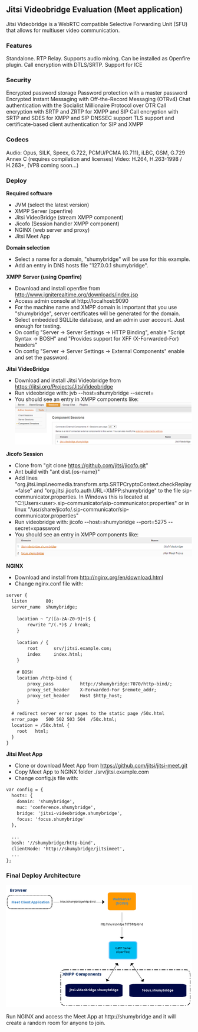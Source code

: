 ## Jitsi Videobridge Evaluation (Meet application)
Jitsi Videobridge is a WebRTC compatible Selective Forwarding Unit (SFU) that allows for multiuser video communication.

### Features
Standalone.
RTP Relay.
Supports audio mixing.
Can be installed as Openfire plugin.
Call encryption with DTLS/SRTP.
Support for ICE

### Security
Encrypted password storage 
Password protection with a master password 
Encrypted Instant Messaging with Off-the-Record Messaging (OTRv4) 
Chat authentication with the Socialist Millionaire Protocol over OTR 
Call encryption with SRTP and ZRTP for XMPP and SIP 
Call encryption with SRTP and SDES for XMPP and SIP 
DNSSEC support 
TLS support and certificate-based client authentication for SIP and XMPP 

### Codecs
Audio: Opus, SILK, Speex, G.722, PCMU/PCMA (G.711), iLBC, GSM, G.729 Annex C (requires compilation and licenses) 
Video: H.264, H.263-1998 / H.263+, (VP8 coming soon…)

### Deploy
**Required software**
* JVM (select the latest version)
* XMPP Server (openfire)
* Jitsi VideoBridge (stream XMPP component)
* Jicofo (Session handler XMPP component)
* NGINX (web server and proxy)
* Jitsi Meet App

**Domain selection**
* Select a name for a domain, "shumybridge" will be use for this example.
* Add an entry in DNS hosts file "127.0.0.1 shumybridge".

**XMPP Server (using Openfire)**
* Download and install openfire from http://www.igniterealtime.org/downloads/index.jsp
* Access admin console at http://localhost:9090
* For the machine name and XMPP domain is important that you use "shumybridge", server certificates will be generated for the domain.
* Select embedded SQLLite database, and an admin user account. Just enough for testing.
* On config "Server -> Server Settings -> HTTP Binding", enable "Script Syntax -> BOSH" and "Provides support for XFF (X-Forwarded-For) headers"
* On config "Server -> Server Settings -> External Components" enable and set the password.

**Jitsi VideoBridge**
* Download and install Jitsi Videobridge from https://jitsi.org/Projects/JitsiVideobridge
* Run videobridge with: jvb --host=shumybridge --secret=<password>
* You should see an entry in XMPP components like:
![image](openfire_videobridge.png)

**Jicofo Session**
* Clone from "git clone https://github.com/jitsi/jicofo.git"
* Ant build with "ant dist.{os-name}"
* Add lines "org.jitsi.impl.neomedia.transform.srtp.SRTPCryptoContext.checkReplay=false" and "org.jitsi.jicofo.auth.URL=XMPP:shumybridge" to the file sip-communicator.properties. In Windows this is located at "C:\Users\<user>\.sip-communicator\sip-communicator.properties" or in linux "/usr/share/jicofo/.sip-communicator/sip-communicator.properties"
* Run videobridge with: jicofo --host=shumybridge --port=5275 --secret=xpassword
* You should see an entry in XMPP components like:
![image](openfire_video_jicofo.png)

**NGINX**
* Download and install from http://nginx.org/en/download.html
* Change nginx.conf file with:
```
server {
  listen       80;
  server_name  shumybridge;

	location ~ ^/([a-zA-Z0-9]+)$ {
		rewrite ^/(.*)$ / break;
	}
		
	location / {
		root      srv/jitsi.example.com;
		index     index.html;
	}

	# BOSH
	location /http-bind {
		proxy_pass      	http://shumybridge:7070/http-bind/;
		proxy_set_header 	X-Forwarded-For $remote_addr;
		proxy_set_header 	Host $http_host;
	}
     
  # redirect server error pages to the static page /50x.html
  error_page   500 502 503 504  /50x.html;
  location = /50x.html {
    root   html;
  }
}
```

**Jitsi Meet App**
* Clone or download Meet App from https://github.com/jitsi/jitsi-meet.git
* Copy Meet App to NGINX folder ./srv/jitsi.example.com
* Change config.js file with:
```
var config = {
  hosts: {
    domain: 'shumybridge',
    muc: 'conference.shumybridge',
    bridge: 'jitsi-videobridge.shumybridge',
    focus: 'focus.shumybridge'
  },

  ...
  bosh: '//shumybridge/http-bind',
  clientNode: 'http://shumybridge/jitsimeet',
  ...
};
```

### Final Deploy Architecture
![image](jitsi_arch.png)

Run NGINX and access the Meet App at http://shumybridge and it will create a random room for anyone to join.
